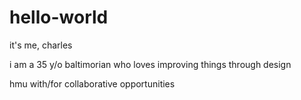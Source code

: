 # hello-world
it's me, charles

i am a 35 y/o baltimorian who loves improving things through design

hmu with/for collaborative opportunities
